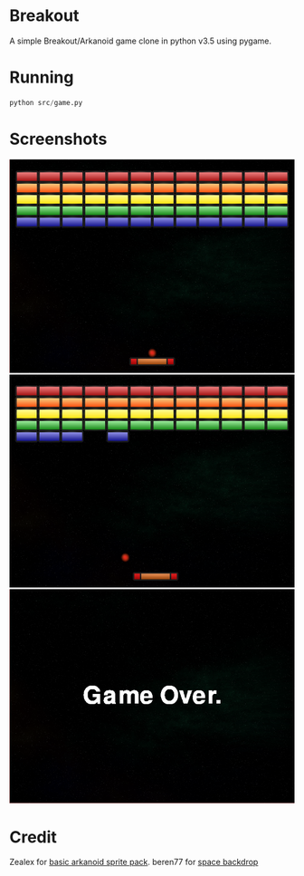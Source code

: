 # Breakout
A simple Breakout/Arkanoid game clone in python v3.5 using pygame.

# Running
```python
python src/game.py
```

# Screenshots

![start game](./assets/screenshots/Start.PNG)
![game](./assets/screenshots/Game.PNG)
![game over](./assets/screenshots/GameOver.PNG)

# Credit
Zealex for [basic arkanoid sprite pack](http://opengameart.org/content/basic-arkanoid-pack).
beren77 for [space backdrop](http://opengameart.org/content/space-backdrop)
